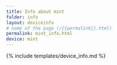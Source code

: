 ```yaml
---
title: Info about mint
folder: info
layout: deviceinfo
# name of the page (/{{permalink}}.html)
permalink: mint_info.html
device: mint
---
```

{% include templates/device_info.md %}
